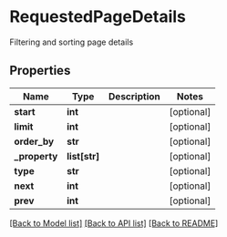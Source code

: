 # RequestedPageDetails

Filtering and sorting page details
## Properties
Name | Type | Description | Notes
------------ | ------------- | ------------- | -------------
**start** | **int** |  | [optional] 
**limit** | **int** |  | [optional] 
**order_by** | **str** |  | [optional] 
**_property** | **list[str]** |  | [optional] 
**type** | **str** |  | [optional] 
**next** | **int** |  | [optional] 
**prev** | **int** |  | [optional] 

[[Back to Model list]](../README.md#documentation-for-models) [[Back to API list]](../README.md#documentation-for-api-endpoints) [[Back to README]](../README.md)


